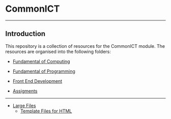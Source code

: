 # CommonICT
-----------------
## Introduction
This repository is a collection of resources for the CommonICT module. The resources are organised into the following folders:

- [Fundamental of Computing](Fundamental%20of%20Computing%20(FOC))

- [Fundamental of Programming](Fundamental%20of%20Programming%20(FOP))

- [Front End Development](Front%20End%20Development%20(FED))

- [Assigments](Assigments)
-----------------

 - [Large Files](https://github.com/StepSisStuck/CommonICT/tags)
      - [Template Files for HTML](https://github.com/StepSisStuck/CommonICT/releases/tag/TemplateFiles.v1)
